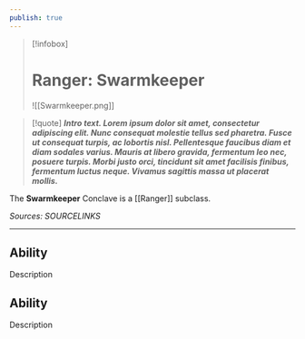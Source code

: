```yaml
---
publish: true
---
```

> [!infobox]
> # Ranger: Swarmkeeper
> ![[Swarmkeeper.png]]

> [!quote]
> **_Intro text. Lorem ipsum dolor sit amet, consectetur adipiscing elit. Nunc consequat molestie tellus sed pharetra. Fusce ut consequat turpis, ac lobortis nisl. Pellentesque faucibus diam et diam sodales varius. Mauris at libero gravida, fermentum leo nec, posuere turpis. Morbi justo orci, tincidunt sit amet facilisis finibus, fermentum luctus neque. Vivamus sagittis massa ut placerat mollis._**

The **Swarmkeeper** Conclave is a [[Ranger]] subclass.

*Sources: SOURCELINKS*
***
## Ability
Description
## Ability
Description